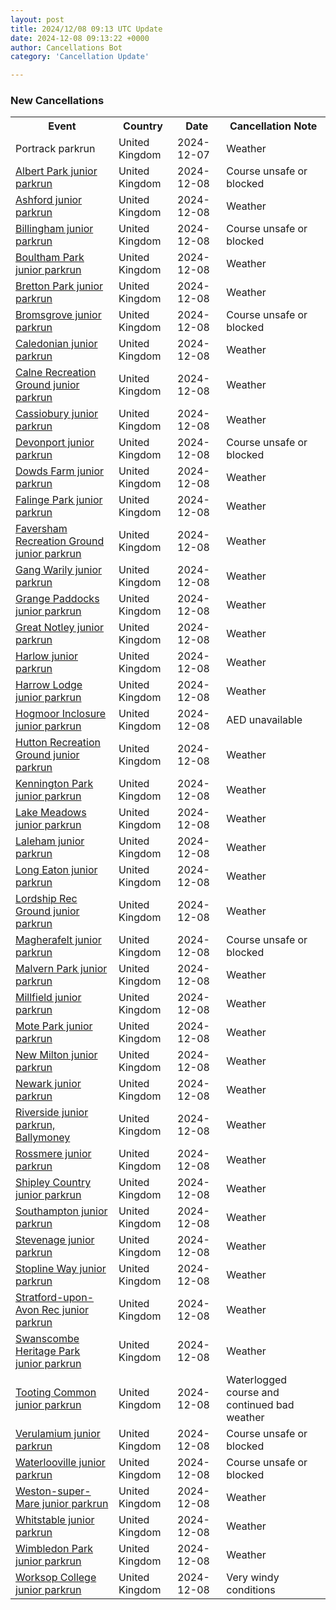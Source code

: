 ```yaml
---
layout: post
title: 2024/12/08 09:13 UTC Update
date: 2024-12-08 09:13:22 +0000
author: Cancellations Bot
category: 'Cancellation Update'

---
```


<h3>New Cancellations</h3>
<div class='hscrollable'>
<table style='width: 100%'>
    <tr>
        <th>Event</th>
        <th>Country</th>
        <th>Date</th>
        <th>Cancellation Note</th>
    </tr>
    <tr>
        <td>Portrack parkrun</td>
        <td>United Kingdom</td>
        <td>2024-12-07</td>
        <td>Weather</td>
    </tr>
    <tr>
        <td><a href="https://www.parkrun.org.uk/albertpark-juniors">Albert Park junior parkrun</a></td>
        <td>United Kingdom</td>
        <td>2024-12-08</td>
        <td>Course unsafe or blocked</td>
    </tr>
    <tr>
        <td><a href="https://www.parkrun.org.uk/ashford-juniors">Ashford junior parkrun</a></td>
        <td>United Kingdom</td>
        <td>2024-12-08</td>
        <td>Weather</td>
    </tr>
    <tr>
        <td><a href="https://www.parkrun.org.uk/billingham-juniors">Billingham junior parkrun</a></td>
        <td>United Kingdom</td>
        <td>2024-12-08</td>
        <td>Course unsafe or blocked</td>
    </tr>
    <tr>
        <td><a href="https://www.parkrun.org.uk/boulthampark-juniors">Boultham Park junior parkrun</a></td>
        <td>United Kingdom</td>
        <td>2024-12-08</td>
        <td>Weather</td>
    </tr>
    <tr>
        <td><a href="https://www.parkrun.org.uk/brettonpark-juniors">Bretton Park junior parkrun</a></td>
        <td>United Kingdom</td>
        <td>2024-12-08</td>
        <td>Weather</td>
    </tr>
    <tr>
        <td><a href="https://www.parkrun.org.uk/bromsgrove-juniors">Bromsgrove junior parkrun</a></td>
        <td>United Kingdom</td>
        <td>2024-12-08</td>
        <td>Course unsafe or blocked</td>
    </tr>
    <tr>
        <td><a href="https://www.parkrun.org.uk/caledonian-juniors">Caledonian junior parkrun</a></td>
        <td>United Kingdom</td>
        <td>2024-12-08</td>
        <td>Weather</td>
    </tr>
    <tr>
        <td><a href="https://www.parkrun.org.uk/calnerecreationground-juniors">Calne Recreation Ground junior parkrun</a></td>
        <td>United Kingdom</td>
        <td>2024-12-08</td>
        <td>Weather</td>
    </tr>
    <tr>
        <td><a href="https://www.parkrun.org.uk/cassiobury-juniors">Cassiobury junior parkrun</a></td>
        <td>United Kingdom</td>
        <td>2024-12-08</td>
        <td>Weather</td>
    </tr>
    <tr>
        <td><a href="https://www.parkrun.org.uk/devonport-juniors">Devonport junior parkrun</a></td>
        <td>United Kingdom</td>
        <td>2024-12-08</td>
        <td>Course unsafe or blocked</td>
    </tr>
    <tr>
        <td><a href="https://www.parkrun.org.uk/dowdsfarm-juniors">Dowds Farm junior parkrun</a></td>
        <td>United Kingdom</td>
        <td>2024-12-08</td>
        <td>Weather</td>
    </tr>
    <tr>
        <td><a href="https://www.parkrun.org.uk/falingepark-juniors">Falinge Park junior parkrun</a></td>
        <td>United Kingdom</td>
        <td>2024-12-08</td>
        <td>Weather</td>
    </tr>
    <tr>
        <td><a href="https://www.parkrun.org.uk/favershamrec-juniors">Faversham Recreation Ground junior parkrun</a></td>
        <td>United Kingdom</td>
        <td>2024-12-08</td>
        <td>Weather</td>
    </tr>
    <tr>
        <td><a href="https://www.parkrun.org.uk/gangwarily-juniors">Gang Warily junior parkrun</a></td>
        <td>United Kingdom</td>
        <td>2024-12-08</td>
        <td>Weather</td>
    </tr>
    <tr>
        <td><a href="https://www.parkrun.org.uk/grangepaddocks-juniors">Grange Paddocks junior parkrun</a></td>
        <td>United Kingdom</td>
        <td>2024-12-08</td>
        <td>Weather</td>
    </tr>
    <tr>
        <td><a href="https://www.parkrun.org.uk/greatnotley-juniors">Great Notley junior parkrun</a></td>
        <td>United Kingdom</td>
        <td>2024-12-08</td>
        <td>Weather</td>
    </tr>
    <tr>
        <td><a href="https://www.parkrun.org.uk/harlow-juniors">Harlow junior parkrun</a></td>
        <td>United Kingdom</td>
        <td>2024-12-08</td>
        <td>Weather</td>
    </tr>
    <tr>
        <td><a href="https://www.parkrun.org.uk/harrowlodge-juniors">Harrow Lodge junior parkrun</a></td>
        <td>United Kingdom</td>
        <td>2024-12-08</td>
        <td>Weather</td>
    </tr>
    <tr>
        <td><a href="https://www.parkrun.org.uk/hogmoorinclosure-juniors">Hogmoor Inclosure junior parkrun</a></td>
        <td>United Kingdom</td>
        <td>2024-12-08</td>
        <td>AED unavailable</td>
    </tr>
    <tr>
        <td><a href="https://www.parkrun.org.uk/huttonrecreationground-juniors">Hutton Recreation Ground junior parkrun</a></td>
        <td>United Kingdom</td>
        <td>2024-12-08</td>
        <td>Weather</td>
    </tr>
    <tr>
        <td><a href="https://www.parkrun.org.uk/kenningtonpark-juniors">Kennington Park junior parkrun</a></td>
        <td>United Kingdom</td>
        <td>2024-12-08</td>
        <td>Weather</td>
    </tr>
    <tr>
        <td><a href="https://www.parkrun.org.uk/lakemeadows-juniors">Lake Meadows junior parkrun</a></td>
        <td>United Kingdom</td>
        <td>2024-12-08</td>
        <td>Weather</td>
    </tr>
    <tr>
        <td><a href="https://www.parkrun.org.uk/laleham-juniors">Laleham junior parkrun</a></td>
        <td>United Kingdom</td>
        <td>2024-12-08</td>
        <td>Weather</td>
    </tr>
    <tr>
        <td><a href="https://www.parkrun.org.uk/longeaton-juniors">Long Eaton junior parkrun</a></td>
        <td>United Kingdom</td>
        <td>2024-12-08</td>
        <td>Weather</td>
    </tr>
    <tr>
        <td><a href="https://www.parkrun.org.uk/lordshiprecground-juniors">Lordship Rec Ground junior parkrun</a></td>
        <td>United Kingdom</td>
        <td>2024-12-08</td>
        <td>Weather</td>
    </tr>
    <tr>
        <td><a href="https://www.parkrun.org.uk/magherafelt-juniors">Magherafelt junior parkrun</a></td>
        <td>United Kingdom</td>
        <td>2024-12-08</td>
        <td>Course unsafe or blocked</td>
    </tr>
    <tr>
        <td><a href="https://www.parkrun.org.uk/malvernpark-juniors">Malvern Park junior parkrun</a></td>
        <td>United Kingdom</td>
        <td>2024-12-08</td>
        <td>Weather</td>
    </tr>
    <tr>
        <td><a href="https://www.parkrun.org.uk/millfield-juniors">Millfield junior parkrun</a></td>
        <td>United Kingdom</td>
        <td>2024-12-08</td>
        <td>Weather</td>
    </tr>
    <tr>
        <td><a href="https://www.parkrun.org.uk/motepark-juniors">Mote Park junior parkrun</a></td>
        <td>United Kingdom</td>
        <td>2024-12-08</td>
        <td>Weather</td>
    </tr>
    <tr>
        <td><a href="https://www.parkrun.org.uk/newmilton-juniors">New Milton junior parkrun</a></td>
        <td>United Kingdom</td>
        <td>2024-12-08</td>
        <td>Weather</td>
    </tr>
    <tr>
        <td><a href="https://www.parkrun.org.uk/newark-juniors">Newark junior parkrun</a></td>
        <td>United Kingdom</td>
        <td>2024-12-08</td>
        <td>Weather</td>
    </tr>
    <tr>
        <td><a href="https://www.parkrun.org.uk/riversideballymoney-juniors">Riverside junior parkrun, Ballymoney</a></td>
        <td>United Kingdom</td>
        <td>2024-12-08</td>
        <td>Weather</td>
    </tr>
    <tr>
        <td><a href="https://www.parkrun.org.uk/rossmere-juniors">Rossmere junior parkrun</a></td>
        <td>United Kingdom</td>
        <td>2024-12-08</td>
        <td>Weather</td>
    </tr>
    <tr>
        <td><a href="https://www.parkrun.org.uk/shipleycountry-juniors">Shipley Country junior parkrun</a></td>
        <td>United Kingdom</td>
        <td>2024-12-08</td>
        <td>Weather</td>
    </tr>
    <tr>
        <td><a href="https://www.parkrun.org.uk/southampton-juniors">Southampton junior parkrun</a></td>
        <td>United Kingdom</td>
        <td>2024-12-08</td>
        <td>Weather</td>
    </tr>
    <tr>
        <td><a href="https://www.parkrun.org.uk/stevenage-juniors">Stevenage junior parkrun</a></td>
        <td>United Kingdom</td>
        <td>2024-12-08</td>
        <td>Weather</td>
    </tr>
    <tr>
        <td><a href="https://www.parkrun.org.uk/stoplineway-juniors">Stopline Way junior parkrun</a></td>
        <td>United Kingdom</td>
        <td>2024-12-08</td>
        <td>Weather</td>
    </tr>
    <tr>
        <td><a href="https://www.parkrun.org.uk/stratforduponavonrec-juniors">Stratford-upon-Avon Rec junior parkrun</a></td>
        <td>United Kingdom</td>
        <td>2024-12-08</td>
        <td>Weather</td>
    </tr>
    <tr>
        <td><a href="https://www.parkrun.org.uk/swanscombeheritagepark-juniors">Swanscombe Heritage Park junior parkrun</a></td>
        <td>United Kingdom</td>
        <td>2024-12-08</td>
        <td>Weather</td>
    </tr>
    <tr>
        <td><a href="https://www.parkrun.org.uk/tootingcommon-juniors">Tooting Common junior parkrun</a></td>
        <td>United Kingdom</td>
        <td>2024-12-08</td>
        <td>Waterlogged course and continued bad weather</td>
    </tr>
    <tr>
        <td><a href="https://www.parkrun.org.uk/verulamium-juniors">Verulamium junior parkrun</a></td>
        <td>United Kingdom</td>
        <td>2024-12-08</td>
        <td>Course unsafe or blocked</td>
    </tr>
    <tr>
        <td><a href="https://www.parkrun.org.uk/waterlooville-juniors">Waterlooville junior parkrun</a></td>
        <td>United Kingdom</td>
        <td>2024-12-08</td>
        <td>Course unsafe or blocked</td>
    </tr>
    <tr>
        <td><a href="https://www.parkrun.org.uk/westonsupermare-juniors">Weston-super-Mare junior parkrun</a></td>
        <td>United Kingdom</td>
        <td>2024-12-08</td>
        <td>Weather</td>
    </tr>
    <tr>
        <td><a href="https://www.parkrun.org.uk/whitstable-juniors">Whitstable junior parkrun</a></td>
        <td>United Kingdom</td>
        <td>2024-12-08</td>
        <td>Weather</td>
    </tr>
    <tr>
        <td><a href="https://www.parkrun.org.uk/wimbledonpark-juniors">Wimbledon Park junior parkrun</a></td>
        <td>United Kingdom</td>
        <td>2024-12-08</td>
        <td>Weather</td>
    </tr>
    <tr>
        <td><a href="https://www.parkrun.org.uk/worksopcollege-juniors">Worksop College junior parkrun</a></td>
        <td>United Kingdom</td>
        <td>2024-12-08</td>
        <td>Very windy conditions</td>
    </tr>
</table>
</div>
